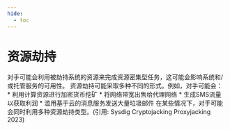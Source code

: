 ```yaml
---
hide:
  - toc
---
```


# 资源劫持

对手可能会利用被劫持系统的资源来完成资源密集型任务，这可能会影响系统和/或托管服务的可用性。  资源劫持可能采取多种不同的形式。例如，对手可能会：  * 利用计算资源进行加密货币挖矿 * 将网络带宽出售给代理网络 * 生成SMS流量以获取利润 * 滥用基于云的消息服务发送大量垃圾邮件  在某些情况下，对手可能会同时利用多种资源劫持类型。(引用: Sysdig Cryptojacking Proxyjacking 2023)
